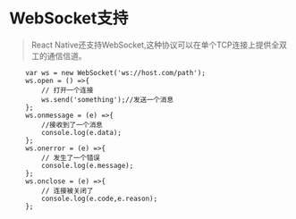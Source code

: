 # WebSocket支持
> React Native还支持WebSocket,这种协议可以在单个TCP连接上提供全双工的通信信道。   

```
    var ws = new WebSocket('ws://host.com/path');
    ws.open = () =>{
        // 打开一个连接
        ws.send('something');//发送一个消息
    };
    ws.onmessage = (e) =>{
        //接收到了一个消息
        console.log(e.data);
    };
    ws.onerror = (e) =>{
        // 发生了一个错误
        console.log(e.message);
    };
    ws.onclose = (e) =>{
        // 连接被关闭了
        console.log(e.code,e.reason);
    };
```
